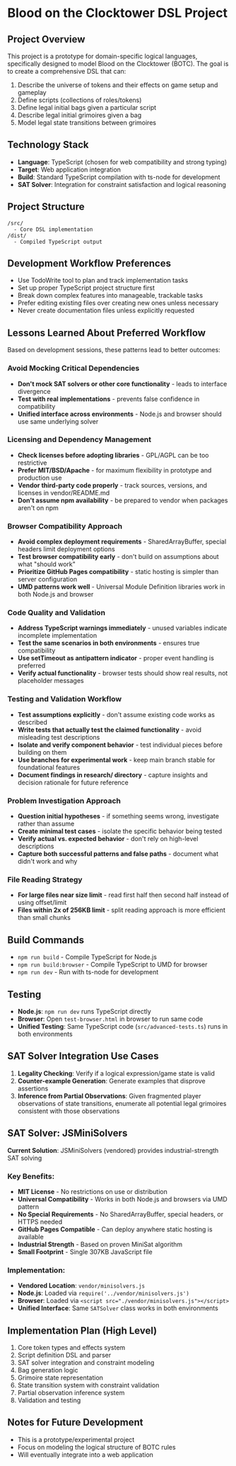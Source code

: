 # Blood on the Clocktower DSL Project

## Project Overview
This project is a prototype for domain-specific logical languages, specifically designed to model Blood on the Clocktower (BOTC). The goal is to create a comprehensive DSL that can:

1. Describe the universe of tokens and their effects on game setup and gameplay
2. Define scripts (collections of roles/tokens)
3. Define legal initial bags given a particular script
4. Describe legal initial grimoires given a bag
5. Model legal state transitions between grimoires

## Technology Stack
- **Language**: TypeScript (chosen for web compatibility and strong typing)
- **Target**: Web application integration
- **Build**: Standard TypeScript compilation with ts-node for development
- **SAT Solver**: Integration for constraint satisfaction and logical reasoning

## Project Structure
```
/src/
  - Core DSL implementation
/dist/
  - Compiled TypeScript output
```

## Development Workflow Preferences
- Use TodoWrite tool to plan and track implementation tasks
- Set up proper TypeScript project structure first
- Break down complex features into manageable, trackable tasks
- Prefer editing existing files over creating new ones unless necessary
- Never create documentation files unless explicitly requested

## Lessons Learned About Preferred Workflow
Based on development sessions, these patterns lead to better outcomes:

### Avoid Mocking Critical Dependencies
- **Don't mock SAT solvers or other core functionality** - leads to interface divergence
- **Test with real implementations** - prevents false confidence in compatibility
- **Unified interface across environments** - Node.js and browser should use same underlying solver

### Licensing and Dependency Management
- **Check licenses before adopting libraries** - GPL/AGPL can be too restrictive
- **Prefer MIT/BSD/Apache** - for maximum flexibility in prototype and production use
- **Vendor third-party code properly** - track sources, versions, and licenses in vendor/README.md
- **Don't assume npm availability** - be prepared to vendor when packages aren't on npm

### Browser Compatibility Approach
- **Avoid complex deployment requirements** - SharedArrayBuffer, special headers limit deployment options
- **Test browser compatibility early** - don't build on assumptions about what "should work"
- **Prioritize GitHub Pages compatibility** - static hosting is simpler than server configuration
- **UMD patterns work well** - Universal Module Definition libraries work in both Node.js and browser

### Code Quality and Validation
- **Address TypeScript warnings immediately** - unused variables indicate incomplete implementation
- **Test the same scenarios in both environments** - ensures true compatibility
- **Use setTimeout as antipattern indicator** - proper event handling is preferred
- **Verify actual functionality** - browser tests should show real results, not placeholder messages

### Testing and Validation Workflow
- **Test assumptions explicitly** - don't assume existing code works as described
- **Write tests that actually test the claimed functionality** - avoid misleading test descriptions
- **Isolate and verify component behavior** - test individual pieces before building on them
- **Use branches for experimental work** - keep main branch stable for foundational features
- **Document findings in research/ directory** - capture insights and decision rationale for future reference

### Problem Investigation Approach
- **Question initial hypotheses** - if something seems wrong, investigate rather than assume
- **Create minimal test cases** - isolate the specific behavior being tested
- **Verify actual vs. expected behavior** - don't rely on high-level descriptions
- **Capture both successful patterns and false paths** - document what didn't work and why

### File Reading Strategy
- **For large files near size limit** - read first half then second half instead of using offset/limit
- **Files within 2x of 256KB limit** - split reading approach is more efficient than small chunks

## Build Commands
- `npm run build` - Compile TypeScript for Node.js
- `npm run build:browser` - Compile TypeScript to UMD for browser
- `npm run dev` - Run with ts-node for development

## Testing
- **Node.js**: `npm run dev` runs TypeScript directly
- **Browser**: Open `test-browser.html` in browser to run same code
- **Unified Testing**: Same TypeScript code (`src/advanced-tests.ts`) runs in both environments

## SAT Solver Integration Use Cases
1. **Legality Checking**: Verify if a logical expression/game state is valid
2. **Counter-example Generation**: Generate examples that disprove assertions
3. **Inference from Partial Observations**: Given fragmented player observations of state transitions, enumerate all potential legal grimoires consistent with those observations

## SAT Solver: JSMiniSolvers
**Current Solution**: JSMiniSolvers (vendored) provides industrial-strength SAT solving

### Key Benefits:
- **MIT License** - No restrictions on use or distribution
- **Universal Compatibility** - Works in both Node.js and browsers via UMD pattern
- **No Special Requirements** - No SharedArrayBuffer, special headers, or HTTPS needed
- **GitHub Pages Compatible** - Can deploy anywhere static hosting is available
- **Industrial Strength** - Based on proven MiniSat algorithm
- **Small Footprint** - Single 307KB JavaScript file

### Implementation:
- **Vendored Location**: `vendor/minisolvers.js`
- **Node.js**: Loaded via `require('../vendor/minisolvers.js')`
- **Browser**: Loaded via `<script src="./vendor/minisolvers.js"></script>`
- **Unified Interface**: Same `SATSolver` class works in both environments

## Implementation Plan (High Level)
1. Core token types and effects system
2. Script definition DSL and parser
3. SAT solver integration and constraint modeling
4. Bag generation logic
5. Grimoire state representation
6. State transition system with constraint validation
7. Partial observation inference system
8. Validation and testing

## Notes for Future Development
- This is a prototype/experimental project
- Focus on modeling the logical structure of BOTC rules
- Will eventually integrate into a web application